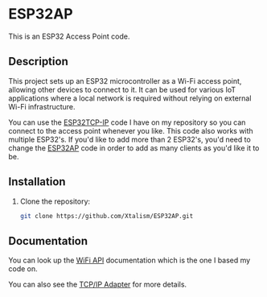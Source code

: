 # ESP32AP

This is an ESP32 Access Point code.

## Description

This project sets up an ESP32 microcontroller as a Wi-Fi access point, allowing other devices to connect to it. It can be used for various IoT applications where a local network is required without relying on external Wi-Fi infrastructure.

You can use the [ESP32TCP-IP](https://github.com/Xtalism/ESP32TCP-IP) code I have on my repository so you can connect to the access point whenever you like. This code also works with multiple ESP32's. If you'd like to add more than 2 ESP32's, you'd need to change the [ESP32AP](https://github.com/Xtalism/ESP32AP) code in order to add as many clients as you'd like it to be.

## Installation

1. Clone the repository:
   ```sh
   git clone https://github.com/Xtalism/ESP32AP.git

   
## Documentation

You can look up the [WiFi API](https://docs.espressif.com/projects/arduino-esp32/en/latest/api/wifi.html) documentation which is the one I based my code on.

You can also see the [TCP/IP Adapter](https://docs.espressif.com/projects/esp-idf/en/release-v3.3/api-reference/network/tcpip_adapter.html) for more details.
